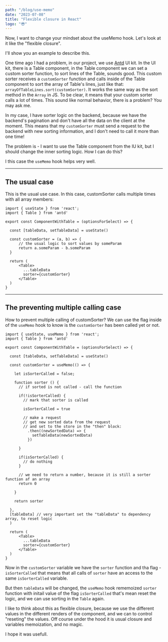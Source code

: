 ```yaml
---
path: "/blog/use-memo"
date: "2023-07-08"
title: "Flexible closure in React"
logo: "😎"
---
```


Now, I want to change your mindset about the useMemo hook. Let's look at it like the "flexible closure".

I'll show you an example to describe this.

One time ago I had a problem, in our project, we use [Antd](link) UI kit. In the UI kit, there is a Table component, in the Table component we can set a custom sorter function, to sort lines of the Table, sounds good. This custom sorter receives a `customSorter` function and calls inside of the Table component to sort the array of Table's lines, just like that: `arrayOfTableLines.sort(customSorter)`. It works the same way as the sort method in the `Array` in JS. To be clear, it means that your custom sorter calls a lot of times. This sound like normal behavior, there is a problem? You may ask me.

In my case, I have sorter logic on the backend, because we have the backend's pagination and don't have all the data on the client at the moment. This means that my `customSorter` must send a request to the backend with new sorting information, and I don't need to call it more than one time!

The problem is - I want to use the Table component from the IU kit, but I should change the inner sorting logic. How I can do this?

I this case the `useMemo` hook helps very well.

---

## The usual case

This is the usual use case.
In this case, customSorter calls multiple times with all array members:

```
import { useState } from 'react';
import { Table } from 'antd'

export const ComponentWithTable = (optionsForSelect) => {

  const [tableData, setTableData] = useState()

  const customSorter = (a, b) => {
      // the usual logic to sort values by someParam 
      return a.someParam - b.someParam 
  }

  return (
      <Table>
        ...tableData
        sorter={customSorter}
      </Table>
  )
}

```

---

## The preventing multiple calling case

How to prevent multiple calling of customSorter?
We can use the flag inside of the ```useMemo``` hook to know is the ```customSorter``` has been called yet or not.

```
import { useState, useMemo } from 'react';
import { Table } from 'antd'

export const ComponentWithTable = (optionsForSelect) => {

  const [tableData, setTableData] = useState()

  const customSorter = useMemo(() => {

    let isSorterCalled = false;

    function sorter () {
      // if sorted is not called - call the function

      if(!isSorterCalled) {
        // mark that sorter is called

        isSorterCalled = true

        // make a request
        // get new sorted data from the request
        // and set to the store in the "then" block:
          .then((newSortedData) => {
            setTableData(newSortedData)
          })

      }

      if(isSorterCalled) {
        // do nothing
      }

      // we need to return a number, because it is still a sorter function af an array
      return 0
      
    }

    return sorter
    
  },
  [tableData] // very important set the "tableData" to dependency array, to reset logic
  )

  return (
      <Table>
        ...tableData
        sorter={customSorter}
      </Table>
  )
}

```

Now in the ```customSorter``` variable we have the ```sorter``` function and tha flag - ```isSorterCalled``` that means that all calls of ```sorter``` have an access to the same ```isSorterCalled``` variable.

But then ```tableData``` will be changed, the ```useMemo``` hook rememoized ```sorter``` function with initail value of the flag ```isSorterCalled``` that's mean reset the logic, and we can use sorting in the ```Table``` again.

I like to think about this as flexible closure, because we use the different values in the different renders of the component, and we can to control "reseting" the values. Off course under the hood it is usual closure and variables memoization, and no magic. 

I hope it was usefull.
